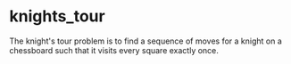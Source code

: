 # knights_tour
The knight's tour problem is to find a sequence of moves for a knight on a chessboard such that it visits every square exactly once.
